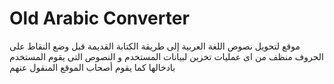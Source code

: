 # Old Arabic Converter
موقع لتحويل نصوص اللغة العربية إلى طريقة الكتابة القديمة قبل وضع النقاط على الحروف
منظف من اى عمليات تخزين لبيانات المستخدم و النصوص التى يقوم المستخدم بادخالها
كما يقوم أصحاب الموقع المنقول عنهم
